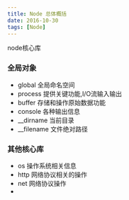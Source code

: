 ```yaml
---
title: Node 总体概括
date: 2016-10-30
tags: [Node]
---
```

node核心库

### 全局对象

+ global 全局命名空间
+ process 提供关键功能,I/O流输入输出
+ buffer 存储和操作原始数据功能
+ console 各种输出信息
+ __dirname 当前目录
+ __filename 文件绝对路径

### 其他核心库

+ os 操作系统相关信息
+ http 网络协议相关的操作
+ net 网络协议操作
+
